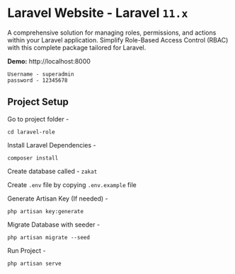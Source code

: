 # Laravel Website - Laravel `11.x`

A comprehensive solution for managing roles, permissions, and actions within your Laravel application. Simplify Role-Based Access Control (RBAC) with this complete package tailored for Laravel.

**Demo:** http://localhost:8000
```
Username - superadmin
password - 12345678
```


## Project Setup


Go to project folder -
```console
cd laravel-role
```

Install Laravel Dependencies -
```console
composer install
```

Create database called - `zakat`

Create `.env` file by copying `.env.example` file

Generate Artisan Key (If needed) -
```console
php artisan key:generate
```

Migrate Database with seeder -
```console
php artisan migrate --seed
```

Run Project -
```php
php artisan serve
```




